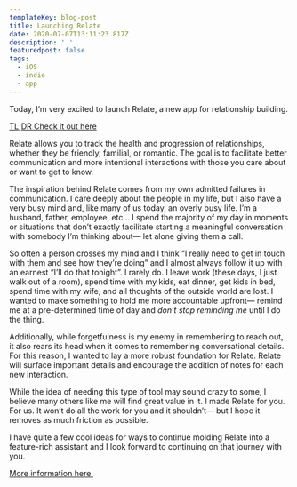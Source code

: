 ```yaml
---
templateKey: blog-post
title: Launching Relate
date: 2020-07-07T13:11:23.817Z
description: ' '
featuredpost: false
tags:
  - iOS
  - indie
  - app
---
```

Today, I’m very excited to launch Relate, a new app for relationship building.

[TL;DR Check it out here](https://relateios.app)

Relate allows you to track the health and progression of relationships, whether they be friendly, familial, or romantic. The goal is to facilitate better communication and more intentional interactions with those you care about or want to get to know.

The inspiration behind Relate comes from my own admitted failures in communication.  I care deeply about the people in my life, but I also have a very busy mind and, like many of us today, an overly busy life.  I’m a husband, father, employee, etc… I spend the majority of my day in moments or situations that don’t exactly facilitate starting a meaningful conversation with somebody I’m thinking about— let alone giving them a call.  

So often a person crosses my mind and I think “I really need to get in touch with them and see how they’re doing” and I almost always follow it up with an earnest “I’ll do that tonight”.  I rarely do.  I leave work (these days, I just walk out of a room), spend time with my kids, eat dinner, get kids in bed, spend time with my wife, and all thoughts of the outside world are lost.  I wanted to make something to hold me more accountable upfront— remind me at a pre-determined time of day and *don’t stop reminding me* until I do the thing.

Additionally, while forgetfulness is my enemy in remembering to reach out, it also rears its head when it comes to remembering conversational details.  For this reason, I wanted to lay a more robust foundation for Relate.  Relate will surface important details and encourage the addition of notes for each new interaction.

While the idea of needing this type of tool may sound crazy to some, I believe many others like me will find great value in it.  I made Relate for you. For us.  It won’t do all the work for you and it shouldn’t— but I hope it removes as much friction as possible.

I have quite a few cool ideas for ways to continue molding Relate into a feature-rich assistant and I look forward to continuing on that journey with you.

[More information here.](https://relateios.app)
